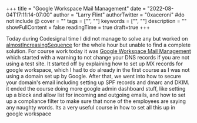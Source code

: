 +++
title = "Google Workspace Mail Management"
date = "2022-08-04T17:11:14-07:00"
author = "Larry Flint"
authorTwitter = "0xaceroni" #do not include @
cover = ""
tags = ["", ""]
keywords = ["", ""]
description = ""
showFullContent = false
readingTime = true
draft=true
+++

Today during Codesignal time I did not manage to solve any but worked on [almostIncreasingSequence](https://app.codesignal.com/arcade/intro/level-2/2mxbGwLzvkTCKAJMG) for the whole hour but unable to find a complete solution. For course work today it was [Google Workspace Mail Management](https://www.cloudskillsboost.google/course_templates/91) which started with a warning to not change your DNS records if you are not using a test site. It started off by explaining how to set up MX records for google workspace, which I had to do already in the first course as I was not using a domain set up by Google. After that, we went into how to secure your domain's email including setting up SPF records and dmarc and DKIM. it ended the course doing more google admin dashboard stuff, like setting up a block and allow list for incoming and outgoing emails, and how to set up a compliance filter to make sure that none of the employees are saying any naughty words. Its a very useful course in how to set all this up in google workspace
